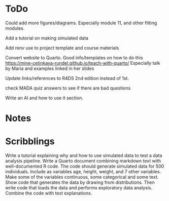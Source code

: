 # ToDo

Could add more figures/diagrams. Especially module 11, and other fitting modules.

Add a tutorial on making simulated data

Add renv use to project template and course materials

Convert website to Quarto.
Good info/templates on how to do this https://mine-cetinkaya-rundel.github.io/teach-with-quarto/
Especially talk by Maria and examples linked in her slides

Update links/references to R4DS 2nd edition instead of 1st.

check MADA quiz answers to see if there are bad questions

Write an AI and how to use it section.

# Notes




# Scribblings

Write a tutorial explaining why and how to use simulated data to test a data analysis pipeline. Write a Quarto document combining markdown text with well-documented R code. The code should generate simulated data for 500 individuals. Include as variables age, height, weight, and 7 other variables. Make some of the variables continuous, some categorical and some text. Show code that generates the data by drawing from distributions. Then write code that loads the data and performs exploratory data analysis. Combine the code with text explanations.  

